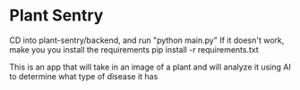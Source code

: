 # Plant Sentry
CD into plant-sentry/backend, and run "python main.py"
If it doesn't work, make you you install the requirements
pip install -r requirements.txt

This is an app that will take in an image of a plant and will analyze it using AI to determine what type of disease it has

